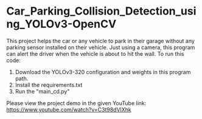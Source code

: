 # Car_Parking_Collision_Detection_using_YOLOv3-OpenCV
This project helps the car or any vehicle to park in their garage without any parking sensor installed on their vehicle. Just using a camera, this program can alert the driver when the vehicle is about to hit the wall.
To run this code:
1. Download the YOLOv3-320 configuration and weights in this program path.
2. Install the requirements.txt
3. Run the "main_cd.py"

Please view the project demo in the given YouTube link: https://www.youtube.com/watch?v=C3t98dVlXhk 
